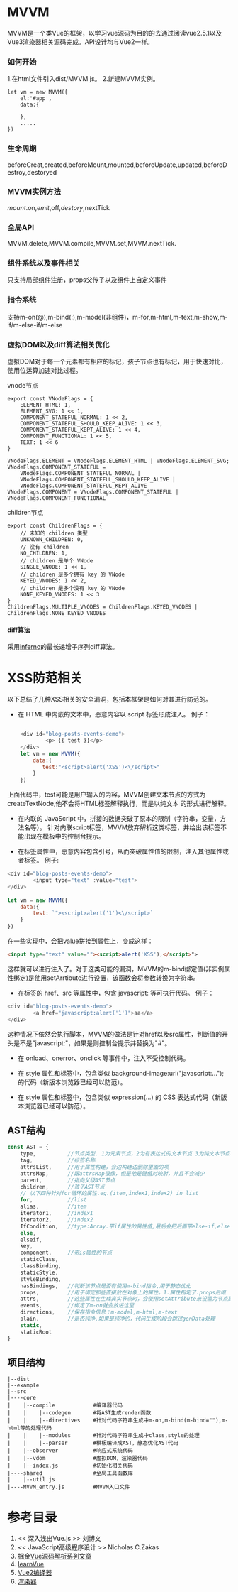 # MVVM
 MVVM是一个类Vue的框架，以学习vue源码为目的的去通过阅读vue2.5.1以及Vue3渲染器相关源码完成。API设计均与Vue2一样。
### 如何开始
1.在html文件引入dist/MVVM.js。
2.新建MVVM实例。

    let vm = new MVVM({
        el:'#app',
        data:{
    
        },
        .....
    })
### 生命周期
beforeCreat,created,beforeMount,mounted,beforeUpdate,updated,beforeDestroy,destoryed
### MVVM实例方法
$mount.$on,$emit,$off,$destory,$nextTick
### 全局API
MVVM.delete,MVVM.compile,MVVM.set,MVVM.nextTick.


### 组件系统以及事件相关
只支持局部组件注册，props父传子以及组件上自定义事件

### 指令系统
支持m-on(@),m-bind(:),m-model(非组件)，m-for,m-html,m-text,m-show,m-if/m-else-if/m-else

### 虚拟DOM以及diff算法相关优化
虚拟DOM对于每一个元素都有相应的标记，孩子节点也有标记，用于快速对比，使用位运算加速对比过程。

vnode节点


    export const VNodeFlags = {
        ELEMENT_HTML: 1,
        ELEMENT_SVG: 1 << 1,
        COMPONENT_STATEFUL_NORMAL: 1 << 2,
        COMPONENT_STATEFUL_SHOULD_KEEP_ALIVE: 1 << 3,
        COMPONENT_STATEFUL_KEPT_ALIVE: 1 << 4,
        COMPONENT_FUNCTIONAL: 1 << 5,
        TEXT: 1 << 6
    }
    
    VNodeFlags.ELEMENT = VNodeFlags.ELEMENT_HTML | VNodeFlags.ELEMENT_SVG;
    VNodeFlags.COMPONENT_STATEFUL =
        VNodeFlags.COMPONENT_STATEFUL_NORMAL |
        VNodeFlags.COMPONENT_STATEFUL_SHOULD_KEEP_ALIVE |
        VNodeFlags.COMPONENT_STATEFUL_KEPT_ALIVE
    VNodeFlags.COMPONENT = VNodeFlags.COMPONENT_STATEFUL | VNodeFlags.COMPONENT_FUNCTIONAL
children节点

    export const ChildrenFlags = {
        // 未知的 children 类型
        UNKNOWN_CHILDREN: 0,
        // 没有 children
        NO_CHILDREN: 1,
        // children 是单个 VNode
        SINGLE_VNODE: 1 << 1,
        // children 是多个拥有 key 的 VNode
        KEYED_VNODES: 1 << 2,
        // children 是多个没有 key 的 VNode
        NONE_KEYED_VNODES: 1 << 3
    }
    ChildrenFlags.MULTIPLE_VNODES = ChildrenFlags.KEYED_VNODES | ChildrenFlags.NONE_KEYED_VNODES
#### diff算法
采用[inferno](https://github.com/infernojs/inferno "inferno")的最长递增子序列diff算法。


# XSS防范相关
以下总结了几种XSS相关的安全漏洞，包括本框架是如何对其进行防范的。
- 在 HTML 中内嵌的文本中，恶意内容以 script 标签形成注入。
   例子：
```javascript

    <div id="blog-posts-events-demo">
            <p> {{ test }}</p>
    </div>
    let vm = new MVVM({
        data:{
           test:"<script>alert('XSS')<\/script>"
        }
    })
```
上面代码中，test可能是用户输入的内容，MVVM创建文本节点的方式为createTextNode,他不会将HTML标签解释执行，而是以纯文本
的形式进行解释。
- 在内联的 JavaScript 中，拼接的数据突破了原本的限制（字符串，变量，方法名等）。
针对内联script标签，MVVM放弃解析这类标签，并给出该标签不能出现在模板中的控制台提示。

- 在标签属性中，恶意内容包含引号，从而突破属性值的限制，注入其他属性或者标签。
例子:

```javascript
<div id="blog-posts-events-demo">
        <input type="text" :value="test">     
</div>
		
let vm = new MVVM({
	data:{
		test: `"><script>alert('1')<\/script>`
	}
})
```
在一些实现中，会把value拼接到属性上，变成这样：
```html
<input type="text" value=""><script>alert('XSS');</script>">
```
这样就可以进行注入了。对于这类可能的漏洞，MVVM的m-bind绑定值(非实例属性绑定)是使用setArrtibute进行设置，该函数会将参数转换为字符串。

- 在标签的 href、src 等属性中，包含 javascript: 等可执行代码。
例子：
```javascript
<div id="blog-posts-events-demo">
        <a href="javascript:alert('1')">aa</a>
</div>
```
这种情况下依然会执行脚本，MVVM的做法是针对href以及src属性，判断值的开头是不是"javascript:"，如果是则控制台提示并替换为"#"。

- 在 onload、onerror、onclick 等事件中，注入不受控制代码。

- 在 style 属性和标签中，包含类似 background-image:url("javascript:..."); 的代码（新版本浏览器已经可以防范）。
- 在 style 属性和标签中，包含类似 expression(...) 的 CSS 表达式代码（新版本浏览器已经可以防范）。

## AST结构
```javascript
const AST = {
	type,          //节点类型. 1为元素节点，2为有表达式的文本节点 3为纯文本节点和注释节点
	tag,           //标签名称
	attrsList,     //用于属性构建，会边构建边删除里面的项
	attrsMap,      //跟attrsMap很像，但是他是键值对映射，并且不会减少
	parent,        //指向父级AST节点
	children,      //孩子AST节点
	// 以下四种针对for循环的属性.eg.(item,index1,index2) in list
	for,           //list
	alias,         //item
	iterator1,     //index1
	iterator2,     //index2
	IfCondition,   //type:Array.带if属性的属性值,最后会把后面带else-if,else的节点包括进来
	else,
	elseif,
	key,           
	component,     //带is属性的节点
	staticClass,
	classBinding,
	staticStyle,
	styleBinding,
	hasBindings,   //判断该节点是否有使用m-bind指令,用于静态优化
	props,         //用于绑定那些直接放在对象上的属性。1.属性指定了.props后缀  2.必须放在prop里面的属性（eg.input的value）
	attrs,         //这些属性在生成真实节点时，会使用setAttribute来设置为节点属性
	events,        //绑定了m-on就会放进这里
	directions,    //保存指令信息：m-model,m-html,m-text
	plain,         //是否纯净,如果是纯净的，代码生成阶段会跳过genData处理
	static,
	staticRoot
}
```

## 项目结构


    |--dist
    |--example
    |--src
    |----core
    |    |--compile            #编译器代码
    |    |    |--codegen       #将AST生成render函数
    |    |    |--directives    #针对代码字符串生成中m-on,m-bind(m-bind=""),m-html等的处理代码
    |    |    |--modules       #针对代码字符串生成中class,style的处理
    |    |    |--parser        #模板编译成AST，静态优化AST代码
    |    |--observer           #响应式系统代码
    |    |--vdom               #虚拟DOM，渲染器代码
    |    |--index.js           #初始化相关代码
    |----shared                #全局工具函数库
    |    |--util.js
    |----MVVM_entry.js         #MVVM入口文件


# 参考目录

1. << 深入浅出Vue.js >> 刘博文
2. << JavaScript高级程序设计 >> Nicholas C.Zakas
3. [掘金Vue源码解析系列文章](https://juejin.im/user/3438928101376718/posts?sort=newest "掘金Vue源码解析系列文章")
4. [learnVue](https://github.com/answershuto/learnVue "learnVue")
5. [Vue2编译器](http://caibaojian.com/vue-design/art/80vue-compiler-start.html "Vue2编译器")
6. [渲染器](http://hcysun.me/vue-design/zh/essence-of-comp.html "渲染器")
